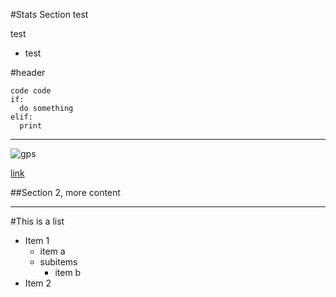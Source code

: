 #Stats Section 
test

test

* test


#header

    code code
    if:
      do something
    elif:
      print
  

---


![gps](http://images.amazon.com/images/G/01/electronics/detail-page/B001VEJEGK-1.jpg)

[link](http://images.amazon.com/images/G/01/electronics/detail-page/B001VEJEGK-1.jpg) 

##Section 2, more content



---


#This is a list

* Item 1
    * item a
    * subitems
        * item b
* Item 2




